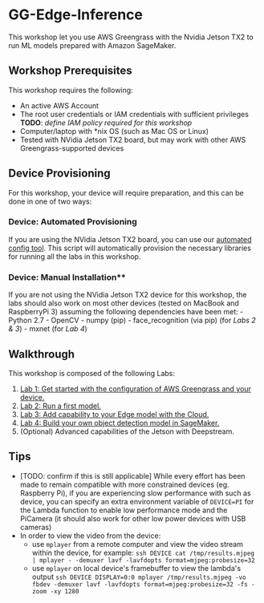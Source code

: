 # GG-Edge-Inference

This workshop let you use AWS Greengrass with the Nvidia Jetson TX2 to run ML models prepared with Amazon SageMaker.

## Workshop Prerequisites

This workshop requires the following:

- An active AWS Account
- The root user credentials or IAM credentials with sufficient privileges
    **TODO**: *define IAM policy required for this workshop*
- Computer/laptop with \*nix OS (such as Mac OS or Linux)
- Tested with NVidia Jetson TX2 board, but may work with other AWS Greengrass-supported devices

## Device Provisioning

For this workshop, your device will require preparation, and this can be done in one of two ways:

### Device: Automated Provisioning
If you are using the NVidia Jetson TX2 board, you can use our [automated config tool](https://github.com/zukoo/GG-Config-Tool.git). This script will automatically provision the necessary libraries for running all the labs in this workshop.

### Device: Manual Installation** 
If you are not using the NVidia Jetson TX2 device for this workshop, the labs should also work on most other devices (tested on MacBook and RaspberryPi 3) assuming the following dependencies have been met:
    - Python 2.7
    - OpenCV
    - numpy (pip)
    - face_recognition (via pip) (for *Labs 2 & 3*)
    - mxnet (for *Lab 4*)

## Walkthrough

This workshop is composed of the following Labs:

1. [Lab 1: Get started with the configuration of AWS Greengrass and your device.](./1-greengrass-configuration/)
1. [Lab 2: Run a first model.](./2-face-detection/)
1. [Lab 3: Add capability to your Edge model with the Cloud.](./3-hybrid-face-recognition/)
1. [Lab 4: Build your own object detection model in SageMaker.](./4-custom-object-detection/)
1. (Optional) Advanced capabilities of the Jetson with Deepstream.

## Tips

- [TODO: confirm if this is still applicable] While every effort has been made to remain compatible with more constrained devices (eg. Raspberry Pi), if you are experiencing slow performance with such as device, you can specify an extra environment variable of `DEVICE=PI` for the Lambda function to enable low performance mode and the PiCamera (it should also work for other low power devices with USB cameras)
- In order to view the video from the device:
    - use `mplayer` from a remote computer and view the video stream within the device, for example: 
    `ssh DEVICE cat /tmp/results.mjpeg | mplayer - -demuxer lavf -lavfdopts format=mjpeg:probesize=32`
    - use `mplayer` on local device's framebuffer to view the lambda's output
    `ssh DEVICE DISPLAY=0:0 mplayer /tmp/results.mjpeg -vo fbdev -demuxer lavf -lavfdopts format=mjpeg:probesize=32 -fs -zoom -xy 1280`

